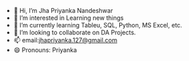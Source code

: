- 👋 Hi, I’m Jha Priyanka Nandeshwar
- 👀 I’m interested in Learning new things
- 🌱 I’m currently learning Tableu, SQL, Python, MS Excel, etc.
- 💞️ I’m looking to collaborate on DA Projects.
- 📫 email:jhapriyanka.127@gmail.com
- 😄 Pronouns: Priyanka
   

<!---
JhaPriyankaN/JhaPriyankaN is a ✨ special ✨ repository because its `README.md` (this file) appears on your GitHub profile.
You can click the Preview link to take a look at your changes.
--->

